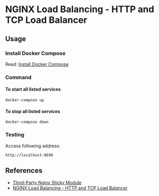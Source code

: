 # NGINX Load Balancing - HTTP and TCP Load Balancer

## Usage

### Install Docker Compose

Read: [Install Docker Compose](https://docs.docker.com/compose/install/)

### Command

#### To start all listed services

```
docker-compose up
```

#### To stop all listed services

```
docker-compose down
```

### Testing

Access following address:

```
http://localhost:8696
```

## References

- [Third-Party Nginx Sticky Module](https://bitbucket.org/nginx-goodies/nginx-sticky-module-ng)
- [NGINX Load Balancing - HTTP and TCP Load Balancer](https://www.nginx.com/resources/admin-guide/load-balancer/#sticky)